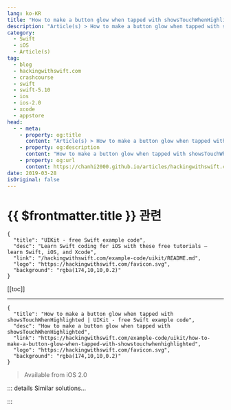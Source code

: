 ```yaml
---
lang: ko-KR
title: "How to make a button glow when tapped with showsTouchWhenHighlighted"
description: "Article(s) > How to make a button glow when tapped with showsTouchWhenHighlighted"
category:
  - Swift
  - iOS
  - Article(s)
tag: 
  - blog
  - hackingwithswift.com
  - crashcourse
  - swift
  - swift-5.10
  - ios
  - ios-2.0
  - xcode
  - appstore
head:
  - - meta:
    - property: og:title
      content: "Article(s) > How to make a button glow when tapped with showsTouchWhenHighlighted"
    - property: og:description
      content: "How to make a button glow when tapped with showsTouchWhenHighlighted"
    - property: og:url
      content: https://chanhi2000.github.io/articles/hackingwithswift.com/example-code/uikit/how-to-make-a-button-glow-when-tapped-with-showstouchwhenhighlighted.html
date: 2019-03-28
isOriginal: false
---
```


# {{ $frontmatter.title }} 관련

```component VPCard
{
  "title": "UIKit - free Swift example code",
  "desc": "Learn Swift coding for iOS with these free tutorials – learn Swift, iOS, and Xcode",
  "link": "/hackingwithswift.com/example-code/uikit/README.md",
  "logo": "https://hackingwithswift.com/favicon.svg",
  "background": "rgba(174,10,10,0.2)"
}
```

[[toc]]

---

```component VPCard
{
  "title": "How to make a button glow when tapped with showsTouchWhenHighlighted | UIKit - free Swift example code",
  "desc": "How to make a button glow when tapped with showsTouchWhenHighlighted",
  "link": "https://hackingwithswift.com/example-code/uikit/how-to-make-a-button-glow-when-tapped-with-showstouchwhenhighlighted",
  "logo": "https://hackingwithswift.com/favicon.svg",
  "background": "rgba(174,10,10,0.2)"
}
```

> Available from iOS 2.0

<!-- TODO: 작성 -->

<!--
If you want an easy way to let users know when a `UIButton` was tapped, try setting its `showsTouchWhenHighlighted` property to be true. This will render a circular glow effect behind the button when it's tapped, which is particularly effective on text-only buttons.

Here's the code:

```swift
btn.showsTouchWhenHighlighted = true
```

If you're using Interface Builder, look for and check the "Shows touch when highlighted" option for your button.

-->

::: details Similar solutions…

<!--
/example-code/calayer/how-to-make-a-uiview-glow-using-shadowcolor">How to make a UIView glow using shadowColor 
/example-code/uikit/how-to-detect-when-the-back-button-is-tapped">How to detect when the Back button is tapped 
/quick-start/swiftui/how-to-push-a-new-view-when-a-list-row-is-tapped">How to push a new view when a list row is tapped 
/example-code/uikit/how-do-you-show-a-modal-view-controller-when-a-uitabbarcontroller-tab-is-tapped">How do you show a modal view controller when a UITabBarController tab is tapped? 
/quick-start/swiftui/how-to-create-a-tappable-button">How to create a tappable button</a>
-->

:::

